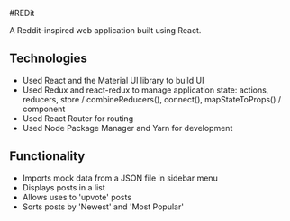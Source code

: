 #REDit

A Reddit-inspired web application built using React.

## Technologies
* Used React and the Material UI library to build UI
* Used Redux and react-redux to manage application state: actions, reducers, store / combineReducers(), connect(), mapStateToProps() / <Provider> component
* Used React Router for routing
* Used Node Package Manager and Yarn for development

## Functionality
* Imports mock data from a JSON file in sidebar menu
* Displays posts in a list
* Allows uses to 'upvote' posts
* Sorts posts by 'Newest' and 'Most Popular'